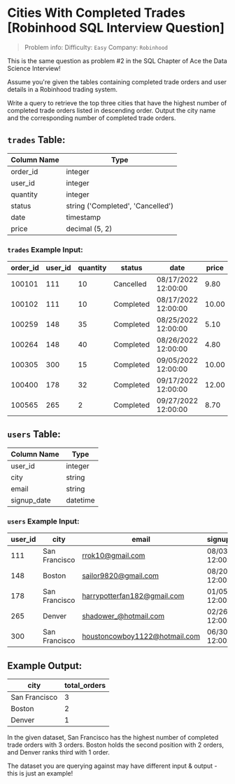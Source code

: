 # Cities With Completed Trades [Robinhood SQL Interview Question]

> Problem info:
> Difficulty: `Easy`
> Company: `Robinhood`

This is the same question as problem #2 in the SQL Chapter of Ace the Data Science Interview!

Assume you're given the tables containing completed trade orders and user details in a Robinhood trading system.

Write a query to retrieve the top three cities that have the highest number of completed trade orders listed in descending order. Output the city name and the corresponding number of completed trade orders.

## `trades` Table:

| Column Name | Type |
| --- | --- |
| order_id | integer |
| user_id | integer |
| quantity | integer |
| status | string ('Completed', 'Cancelled') |
| date | timestamp |
| price | decimal (5, 2) |

### `trades` Example Input:

| order_id | user_id | quantity | status | date | price |
| --- | --- | --- | --- | --- | --- |
| 100101 | 111 | 10 | Cancelled | 08/17/2022 12:00:00 | 9.80 |
| 100102 | 111 | 10 | Completed | 08/17/2022 12:00:00 | 10.00 |
| 100259 | 148 | 35 | Completed | 08/25/2022 12:00:00 | 5.10 |
| 100264 | 148 | 40 | Completed | 08/26/2022 12:00:00 | 4.80 |
| 100305 | 300 | 15 | Completed | 09/05/2022 12:00:00 | 10.00 |
| 100400 | 178 | 32 | Completed | 09/17/2022 12:00:00 | 12.00 |
| 100565 | 265 | 2 | Completed | 09/27/2022 12:00:00 | 8.70 |

## `users` Table:

| Column Name | Type |
| --- | --- |
| user_id | integer |
| city | string |
| email | string |
| signup_date | datetime |

### `users` Example Input:

| user_id | city | email | signup_date |
| --- | --- | --- | --- |
| 111 | San Francisco | rrok10@gmail.com | 08/03/2021 12:00:00 |
| 148 | Boston | sailor9820@gmail.com | 08/20/2021 12:00:00 |
| 178 | San Francisco | harrypotterfan182@gmail.com | 01/05/2022 12:00:00 |
| 265 | Denver | shadower_@hotmail.com | 02/26/2022 12:00:00 |
| 300 | San Francisco | houstoncowboy1122@hotmail.com | 06/30/2022 12:00:00 |

## Example Output:

| city | total_orders |
| --- | --- |
| San Francisco | 3 |
| Boston | 2 |
| Denver | 1 |

In the given dataset, San Francisco has the highest number of completed trade orders with 3 orders. Boston holds the second position with 2 orders, and Denver ranks third with 1 order.

The dataset you are querying against may have different input & output - this is just an example!